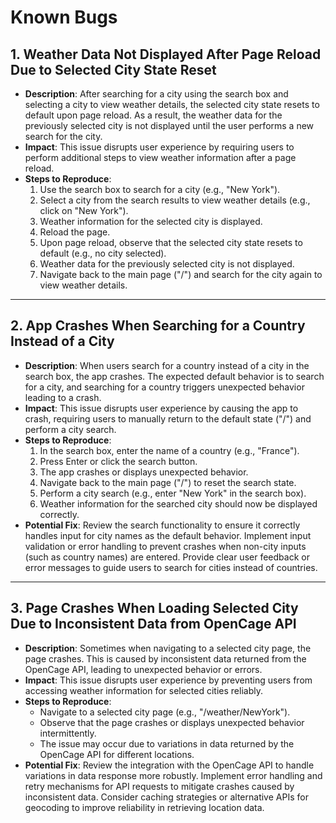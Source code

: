# Known Bugs

## 1. Weather Data Not Displayed After Page Reload Due to Selected City State Reset

- **Description**: After searching for a city using the search box and selecting a city to view weather details, the selected city state resets to default upon page reload. As a result, the weather data for the previously selected city is not displayed until the user performs a new search for the city.
- **Impact**: This issue disrupts user experience by requiring users to perform additional steps to view weather information after a page reload.
- **Steps to Reproduce**:
  1. Use the search box to search for a city (e.g., "New York").
  2. Select a city from the search results to view weather details (e.g., click on "New York").
  3. Weather information for the selected city is displayed.
  4. Reload the page.
  5. Upon page reload, observe that the selected city state resets to default (e.g., no city selected).
  6. Weather data for the previously selected city is not displayed.
  7. Navigate back to the main page ("/") and search for the city again to view weather details.

---

## 2. App Crashes When Searching for a Country Instead of a City

- **Description**: When users search for a country instead of a city in the search box, the app crashes. The expected default behavior is to search for a city, and searching for a country triggers unexpected behavior leading to a crash.
- **Impact**: This issue disrupts user experience by causing the app to crash, requiring users to manually return to the default state ("/") and perform a city search.
- **Steps to Reproduce**:
  1. In the search box, enter the name of a country (e.g., "France").
  2. Press Enter or click the search button.
  3. The app crashes or displays unexpected behavior.
  4. Navigate back to the main page ("/") to reset the search state.
  5. Perform a city search (e.g., enter "New York" in the search box).
  6. Weather information for the searched city should now be displayed correctly.
- **Potential Fix**: Review the search functionality to ensure it correctly handles input for city names as the default behavior. Implement input validation or error handling to prevent crashes when non-city inputs (such as country names) are entered. Provide clear user feedback or error messages to guide users to search for cities instead of countries.

---

## 3. Page Crashes When Loading Selected City Due to Inconsistent Data from OpenCage API

- **Description**: Sometimes when navigating to a selected city page, the page crashes. This is caused by inconsistent data returned from the OpenCage API, leading to unexpected behavior or errors.
- **Impact**: This issue disrupts user experience by preventing users from accessing weather information for selected cities reliably.
- **Steps to Reproduce**:
  - Navigate to a selected city page (e.g., "/weather/NewYork").
  - Observe that the page crashes or displays unexpected behavior intermittently.
  - The issue may occur due to variations in data returned by the OpenCage API for different locations.
- **Potential Fix**: Review the integration with the OpenCage API to handle variations in data response more robustly. Implement error handling and retry mechanisms for API requests to mitigate crashes caused by inconsistent data. Consider caching strategies or alternative APIs for geocoding to improve reliability in retrieving location data.
